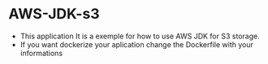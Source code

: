 # AWS-JDK-s3

- This application It is a exemple for how to use AWS JDK for S3 storage.
- If you want dockerize your aplication change the Dockerfile with your informations
